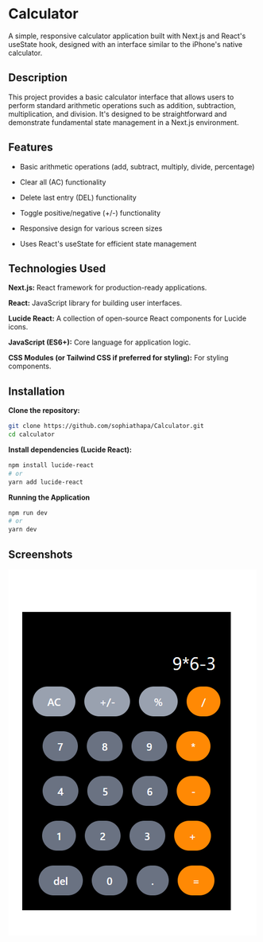 # Calculator 
A simple, responsive calculator application built with Next.js and React's useState hook, designed with an interface similar to the iPhone's native calculator.

## Description
This project provides a basic calculator interface that allows users to perform standard arithmetic operations such as addition, subtraction, multiplication, and division. It's designed to be straightforward and demonstrate fundamental state management in a Next.js environment.
## Features

- Basic arithmetic operations (add, subtract, multiply, divide, percentage)

- Clear all (AC) functionality

- Delete last entry (DEL) functionality

- Toggle positive/negative (+/-) functionality

- Responsive design for various screen sizes

- Uses React's useState for efficient state management 





## Technologies Used

**Next.js:** React framework for production-ready applications.

**React:** JavaScript library for building user interfaces.

**Lucide React:** A collection of open-source React components for Lucide icons.

**JavaScript (ES6+):** Core language for application logic.

**CSS Modules (or Tailwind CSS if preferred for styling):** For styling components.


## Installation


**Clone the repository:**

```bash
git clone https://github.com/sophiathapa/Calculator.git
cd calculator
```

**Install dependencies (Lucide React):**

```bash
npm install lucide-react
# or
yarn add lucide-react
```

**Running the Application**

```bash
npm run dev
# or
yarn dev
```
## Screenshots

![App Screenshot](calculator/public/calc.png)



